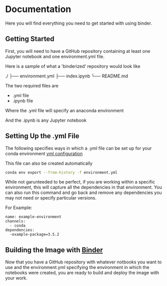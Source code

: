 # Documentation

Here you will find everything you need to get started with using binder.

## Getting Started

First, you will need to have a GitHub repository containing at least one Jupyter notebook and one environment.yml file.

Here is a sample of what a 'binderized' repository would look like

./
├── environment.yml
├── index.ipynb
└── README.md

The two required files are
* .yml file
* .ipynb file

Where the .yml file will specify an anaconda environment

And the .ipynb is any Jupyter notebook

## Setting Up the .yml File

The following specifies ways in which a .yml file can be set up for your conda environment [yml configuration](https://conda.io/projects/conda/en/latest/user-guide/tasks/manage-environments.html#sharing-an-environment)

This file can also be created automatically

```bash
conda env export --from-history -f environment.yml
```

While not garunteeded to be perfect, if you are working within a specific environment, this will capture all the dependencies in that environment. You can also run this command and go back and remove any dependencies you may not need or specify particular versions.

For Example:

```
name: example-environment
channels:
  - conda
dependencies:
  -example-package=3.5.2
```

## Building the Image with [Binder](https://mybinder.org/)

Now that you have a GitHub repository with whatever notbooks you want to use and the environment.yml specifying the environment in which the notebooks were created, you are ready to build and deploy the image with your work.
